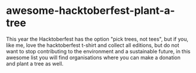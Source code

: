 # awesome-hacktoberfest-plant-a-tree
This year the Hacktoberfest has the option "pick trees, not tees", but if you, like me, love the hacktoberfest t-shirt and collect all editions, but do not want to stop contributing to the environment and a sustainable future, in this awesome list you will find organisations where you can make a donation and plant a tree as well.
